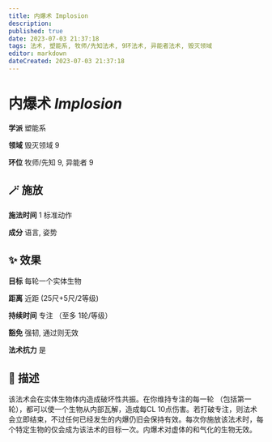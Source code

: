 ```yaml
---
title: 内爆术 Implosion
description: 
published: true
date: 2023-07-03 21:37:18
tags: 法术, 塑能系, 牧师/先知法术, 9环法术, 异能者法术, 毁灭领域
editor: markdown
dateCreated: 2023-07-03 21:37:18
---
```


# **内爆术** *Implosion*

**学派** 塑能系 

**领域** 毁灭领域 9

**环位** 牧师/先知 9, 异能者 9

## 🪄 施放

**施法时间** 1 标准动作

**成分** 语言, 姿势

## ✨ 效果 

**目标** 每轮一个实体生物 

**距离** 近距 (25尺+5尺/2等级)  

**持续时间** 专注 （至多 1轮/等级） 

**豁免** 强韧, 通过则无效

**法术抗力** 是

## 📖 描述

该法术会在实体生物体内造成破坏性共振。在你维持专注的每一轮 （包括第一轮），都可以使一个生物从内部瓦解，造成每CL 10点伤害。若打破专注，则法术会立即结束，不过任何已经发生的内爆仍旧会保持有效。每次你施放该法术时，每个特定生物的仅会成为该法术的目标一次。内爆术对虚体的和气化的生物无效。
    